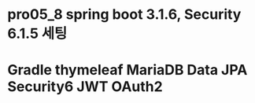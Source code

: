 # pro05_8 spring boot 3.1.6, Security 6.1.5 세팅
# Gradle thymeleaf MariaDB Data JPA Security6 JWT OAuth2